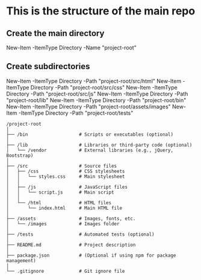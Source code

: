 # This is the structure of the main repo 


## Create the main directory
New-Item -ItemType Directory -Name "project-root"

## Create subdirectories
New-Item -ItemType Directory -Path "project-root/src/html"
New-Item -ItemType Directory -Path "project-root/src/css"
New-Item -ItemType Directory -Path "project-root/src/js"
New-Item -ItemType Directory -Path "project-root/lib"
New-Item -ItemType Directory -Path "project-root/bin"
New-Item -ItemType Directory -Path "project-root/assets/images"
New-Item -ItemType Directory -Path "project-root/tests"

```
/project-root
│
├── /bin                   # Scripts or executables (optional)
│
├── /lib                   # Libraries or third-party code (optional)
│   └── /vendor            # External libraries (e.g., jQuery, Bootstrap)
│
├── /src                   # Source files
│   ├── /css               # CSS stylesheets
│   │   └── styles.css     # Main stylesheet
│   │
│   ├── /js                # JavaScript files
│   │   └── script.js      # Main script
│   │
│   └── /html              # HTML files
│       └── index.html     # Main HTML file
│
├── /assets                # Images, fonts, etc.
│   └── /images            # Images folder
│
├── /tests                 # Automated tests (optional)
│
├── README.md              # Project description
│
├── package.json           # (Optional if using npm for package management)
│
└── .gitignore             # Git ignore file
```